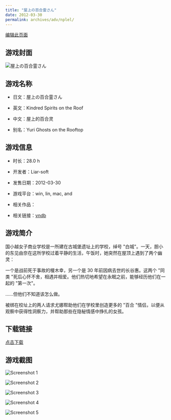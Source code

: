 ```yaml
---
title: "屋上の百合霊さん"
date: 2012-03-30
permalink: archives/adv/nplel/
---
```

[编辑此页面](https://github.com/ACG-3/ADV3-source/blob/main/source/_posts/%E5%B1%8B%E4%B8%8A%E3%81%AE%E7%99%BE%E5%90%88%E9%9C%8A%E3%81%95%E3%82%93.md)

## 游戏封面

![屋上の百合霊さん](https://pan.timero.xyz/d/onedrive/img_lib_001/%E5%B1%8B%E4%B8%8A%E3%81%AE%E7%99%BE%E5%90%88%E9%9C%8A%E3%81%95%E3%82%93_cover.avif)


## 游戏名称

- 日文：屋上の百合霊さん
- 英文：Kindred Spirits on the Roof
- 中文：屋上的百合灵

- 别名：Yuri Ghosts on the Rooftop


## 游戏信息

- 时长：28.0 h
- 开发者：Liar-soft
- 发售日期：2012-03-30
- 游戏平台：win, lin, mac, and
- 相关作品：

- 相关链接：[vndb](https://vndb.org/v8508)


## 游戏简介

国小越女子商业学校是一所建在古城堡遗址上的学校，绰号 "白城"。一天，胆小的东见由奈在这所学校过着平静的生活，午饭时，她突然在屋顶上遇到了两个幽灵：

一个是战前死于事故的榎木幸，另一个是 30 年前因病去世的长谷惠。这两个 "同类 "死后心怀不舍，相遇并相爱。他们热切地希望在永眠之前，能够经历他们在一起的 "第一次"。

......但他们不知道该怎么做。

被绑在校址上的两人请求尤娜帮助他们在学校里创造更多的 "百合 "情侣，以便从观察中获得性洞察力，并帮助那些在隐秘情感中挣扎的女孩。




## 下载链接

[点击下载](https://pan.timero.xyz/onedrive/adv_lib_001/%E5%B1%8B%E4%B8%8A%E3%81%AE%E7%99%BE%E5%90%88%E9%9C%8A%E3%81%95%E3%82%93)


## 游戏截图


![Screenshot 1](https://pan.timero.xyz/d/onedrive/img_lib_001/%E5%B1%8B%E4%B8%8A%E3%81%AE%E7%99%BE%E5%90%88%E9%9C%8A%E3%81%95%E3%82%93_Screenshot_1.avif)

![Screenshot 2](https://pan.timero.xyz/d/onedrive/img_lib_001/%E5%B1%8B%E4%B8%8A%E3%81%AE%E7%99%BE%E5%90%88%E9%9C%8A%E3%81%95%E3%82%93_Screenshot_2.avif)

![Screenshot 3](https://pan.timero.xyz/d/onedrive/img_lib_001/%E5%B1%8B%E4%B8%8A%E3%81%AE%E7%99%BE%E5%90%88%E9%9C%8A%E3%81%95%E3%82%93_Screenshot_3.avif)

![Screenshot 4](https://pan.timero.xyz/d/onedrive/img_lib_001/%E5%B1%8B%E4%B8%8A%E3%81%AE%E7%99%BE%E5%90%88%E9%9C%8A%E3%81%95%E3%82%93_Screenshot_4.avif)

![Screenshot 5](https://pan.timero.xyz/d/onedrive/img_lib_001/%E5%B1%8B%E4%B8%8A%E3%81%AE%E7%99%BE%E5%90%88%E9%9C%8A%E3%81%95%E3%82%93_Screenshot_5.avif)

